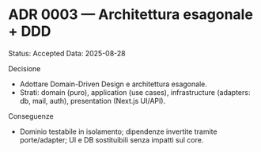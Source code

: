 # ADR 0003 — Architettura esagonale + DDD

Status: Accepted
Data: 2025-08-28

Decisione
- Adottare Domain-Driven Design e architettura esagonale.
- Strati: domain (puro), application (use cases), infrastructure (adapters: db, mail, auth), presentation (Next.js UI/API).

Conseguenze
- Dominio testabile in isolamento; dipendenze invertite tramite porte/adapter; UI e DB sostituibili senza impatti sul core.
